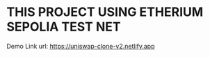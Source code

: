 # THIS PROJECT USING ETHERIUM SEPOLIA TEST NET

Demo Link url: https://uniswap-clone-v2.netlify.app
